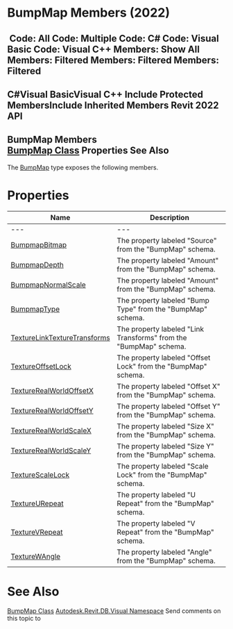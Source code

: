 # BumpMap Members (2022)

﻿
 Code: All Code: Multiple Code: C# Code: Visual Basic Code: Visual C++  Members: Show All Members: Filtered Members: Filtered Members: Filtered   
---  
C#Visual BasicVisual C++
Include Protected MembersInclude Inherited Members
Revit 2022 API  
---  
BumpMap Members  
[BumpMap Class](7301801c-eef2-3077-7891-a3ee27db1a9b.md "BumpMap Class") Properties See Also  
---  
The [BumpMap](7301801c-eef2-3077-7891-a3ee27db1a9b.md "BumpMap Class") type exposes the following members.
# Properties
| Name | Description |
| --- | --- |
| --- | --- | --- |
| [BumpmapBitmap](29a8c137-fcae-0c9d-5a19-cba289b5cdf9.md "BumpmapBitmap Property") | The property labeled "Source" from the "BumpMap" schema. |
| [BumpmapDepth](c90852c4-6c40-9b2d-025b-e625d9476131.md "BumpmapDepth Property") | The property labeled "Amount" from the "BumpMap" schema. |
| [BumpmapNormalScale](b60fc242-417c-9c12-1540-e3c472e95b70.md "BumpmapNormalScale Property") | The property labeled "Amount" from the "BumpMap" schema. |
| [BumpmapType](8c5baa8e-1550-ac54-c41e-a45efad95bfd.md "BumpmapType Property") | The property labeled "Bump Type" from the "BumpMap" schema. |
| [TextureLinkTextureTransforms](0e3f4b90-ebf3-462b-6236-3e1577cd1dba.md "TextureLinkTextureTransforms Property") | The property labeled "Link Transforms" from the "BumpMap" schema. |
| [TextureOffsetLock](ef04ecdb-39b6-9f93-624c-1c24c1948af0.md "TextureOffsetLock Property") | The property labeled "Offset Lock" from the "BumpMap" schema. |
| [TextureRealWorldOffsetX](2e7c2565-eccf-e2de-1c7e-1c35ebf80953.md "TextureRealWorldOffsetX Property") | The property labeled "Offset X" from the "BumpMap" schema. |
| [TextureRealWorldOffsetY](20bfe57c-7f4f-f4b7-c65f-9702c4b68897.md "TextureRealWorldOffsetY Property") | The property labeled "Offset Y" from the "BumpMap" schema. |
| [TextureRealWorldScaleX](fb16978c-8211-7b64-33d9-faff78715a5f.md "TextureRealWorldScaleX Property") | The property labeled "Size X" from the "BumpMap" schema. |
| [TextureRealWorldScaleY](2be9ef92-472b-bdcb-9ae6-a331e8196d48.md "TextureRealWorldScaleY Property") | The property labeled "Size Y" from the "BumpMap" schema. |
| [TextureScaleLock](5cff2a01-bac3-e53f-6c98-2dabc281fe6a.md "TextureScaleLock Property") | The property labeled "Scale Lock" from the "BumpMap" schema. |
| [TextureURepeat](34b323ef-8892-23b8-920f-c3bd5990cc71.md "TextureURepeat Property") | The property labeled "U Repeat" from the "BumpMap" schema. |
| [TextureVRepeat](e5465149-191a-f744-e956-7b0289c8af70.md "TextureVRepeat Property") | The property labeled "V Repeat" from the "BumpMap" schema. |
| [TextureWAngle](7d939303-976f-7d0a-0146-7de490724dcf.md "TextureWAngle Property") | The property labeled "Angle" from the "BumpMap" schema. |

# See Also
[BumpMap Class](7301801c-eef2-3077-7891-a3ee27db1a9b.md "BumpMap Class")
[Autodesk.Revit.DB.Visual Namespace](f5a10581-6ac2-be19-0e32-f87d05bc8b83.md "Autodesk.Revit.DB.Visual Namespace")
Send comments on this topic to 
